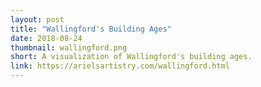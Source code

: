 ```yaml
---
layout: post
title: "Wallingford's Building Ages"
date: 2018-08-24
thumbnail: wallingford.png 
short: A visualization of Wallingford's building ages.
link: https://arielsartistry.com/wallingford.html
---
```


